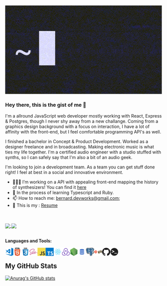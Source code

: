 <p align="center"><img src="animatedName.gif" alt="drawing" width="540"/> </p>


### Hey there, this is the gist of me 👋

I'm a allround JavaScript web developer mostly working with React, Express & Postgres, though I never shy away from a new challange. Coming from a graphics design background with a focus on interaction, I have a lot of affinity with the front-end, but I feel comfortable programming API's as well. 

I finished a bachelor in Concept & Product Development. Worked as a designer freelance and in broadcasting. Making electronic music is what ties my life together. I'm a certified audio engineer with a studio stuffed with synths, so I can safely say that I'm also a bit of an audio geek.

I'm looking to join a development team. As a team you can get stuff done right! I feel at best in a social and innovative environment. 

- 👨🏽‍💻 I’m working on a API with appealing front-end mapping the history of synthesizers! You can find it [here](https://github.com/BernardDev/synth-api)
- 🌱 In the process of learning Typescript and Ruby.
- 📫 How to reach me: [bernard.devworks@gmail.com]();
- 📝 This is my : [Resume](https://issuu.com/bwittgen/docs/2021_resume_bernardwittgen)

<br/>

<br/>

<a href="https://github.com/BernardDev/Synthesizer-API" >
  <img align="center" src="https://github-readme-stats.vercel.app/api/pin/?username=BernardDev&repo=Synthesizer-API&theme=default" />
</a>

<a href="https://github.com/BernardDev/Synthesizer-directory" >
  <img align="center" src="https://github-readme-stats.vercel.app/api/pin/?username=BernardDev&repo=Synthesizer-directory&theme=default" />
</a>

<br/>

<br/>

**Languages and Tools:**


<img align="left" alt="Visual Studio Code" width="26px" src="https://raw.githubusercontent.com/github/explore/80688e429a7d4ef2fca1e82350fe8e3517d3494d/topics/visual-studio-code/visual-studio-code.png" />
<img align="left" alt="HTML5" width="26px" src="https://raw.githubusercontent.com/github/explore/80688e429a7d4ef2fca1e82350fe8e3517d3494d/topics/html/html.png" />
<img align="left" alt="CSS3" width="26px" src="https://raw.githubusercontent.com/github/explore/80688e429a7d4ef2fca1e82350fe8e3517d3494d/topics/css/css.png" />
<img align="left" alt="Sass" width="26px" src="https://raw.githubusercontent.com/github/explore/80688e429a7d4ef2fca1e82350fe8e3517d3494d/topics/sass/sass.png" />
<img align="left" alt="JavaScript" width="26px" src="https://raw.githubusercontent.com/github/explore/80688e429a7d4ef2fca1e82350fe8e3517d3494d/topics/javascript/javascript.png" />
<img align="left" alt="TypeScript" width="26px" src="https://raw.githubusercontent.com/github/explore/80688e429a7d4ef2fca1e82350fe8e3517d3494d/topics/typescript/typescript.png" />
<img align="left" alt="React" width="26px" src="https://raw.githubusercontent.com/github/explore/80688e429a7d4ef2fca1e82350fe8e3517d3494d/topics/react/react.png" />
<img align="left" alt="Redux" width="26px" src="https://raw.githubusercontent.com/github/explore/80688e429a7d4ef2fca1e82350fe8e3517d3494d/topics/redux/redux.png" />
<img align="left" alt="Node.js" width="26px" src="https://raw.githubusercontent.com/github/explore/80688e429a7d4ef2fca1e82350fe8e3517d3494d/topics/nodejs/nodejs.png" />
<img align="left" alt="SQL" width="26px" src="https://raw.githubusercontent.com/github/explore/80688e429a7d4ef2fca1e82350fe8e3517d3494d/topics/sql/sql.png" />
<img align="left" alt="MySQL" width="26px" src="https://raw.githubusercontent.com/github/explore/80688e429a7d4ef2fca1e82350fe8e3517d3494d/topics/postgresql/postgresql.png" />
<img align="left" alt="Git" width="26px" src="https://raw.githubusercontent.com/github/explore/80688e429a7d4ef2fca1e82350fe8e3517d3494d/topics/git/git.png" />
<img align="left" alt="GitHub" width="26px" src="https://raw.githubusercontent.com/github/explore/78df643247d429f6cc873026c0622819ad797942/topics/github/github.png" />
<img align="left" alt="Terminal" width="26px" src="https://raw.githubusercontent.com/github/explore/80688e429a7d4ef2fca1e82350fe8e3517d3494d/topics/terminal/terminal.png" />

<br/>

## My GitHub Stats

[![Anurag's GitHub stats](https://github-readme-stats.vercel.app/api?username=BernardDev&hide=issues,stars)](https://github.com/anuraghazra/github-readme-stats)

